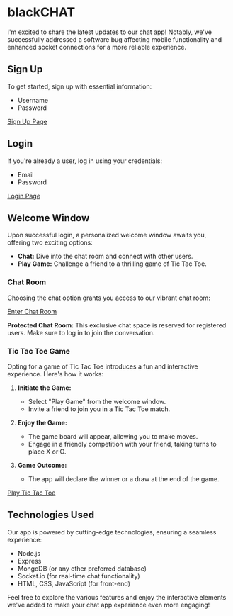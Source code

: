 # blackCHAT

I'm excited to share the latest updates to our chat app! Notably, we've successfully addressed a software bug affecting mobile functionality and enhanced socket connections for a more reliable experience.

## Sign Up

To get started, sign up with essential information:

- Username
- Password

[Sign Up Page](/signup)

## Login

If you're already a user, log in using your credentials:

- Email
- Password

[Login Page](/login)

## Welcome Window

Upon successful login, a personalized welcome window awaits you, offering two exciting options:

- **Chat:** Dive into the chat room and connect with other users.
- **Play Game:** Challenge a friend to a thrilling game of Tic Tac Toe.

### Chat Room

Choosing the chat option grants you access to our vibrant chat room:

[Enter Chat Room](/chat)

**Protected Chat Room:**
This exclusive chat space is reserved for registered users. Make sure to log in to join the conversation.

### Tic Tac Toe Game

Opting for a game of Tic Tac Toe introduces a fun and interactive experience. Here's how it works:

1. **Initiate the Game:**
   - Select "Play Game" from the welcome window.
   - Invite a friend to join you in a Tic Tac Toe match.

2. **Enjoy the Game:**
   - The game board will appear, allowing you to make moves.
   - Engage in a friendly competition with your friend, taking turns to place X or O.

3. **Game Outcome:**
   - The app will declare the winner or a draw at the end of the game.

[Play Tic Tac Toe](/play-tic-tac-toe)

## Technologies Used

Our app is powered by cutting-edge technologies, ensuring a seamless experience:

- Node.js
- Express
- MongoDB (or any other preferred database)
- Socket.io (for real-time chat functionality)
- HTML, CSS, JavaScript (for front-end)

Feel free to explore the various features and enjoy the interactive elements we've added to make your chat app experience even more engaging!
